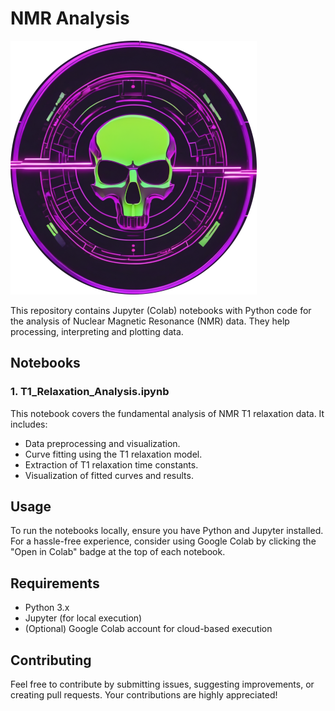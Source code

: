 # NMR Analysis
![Logo da Minha Aplicação](https://github.com/bposantos/NMR_Analysis/blob/main/nmr_analysis_logo.png)

This repository contains Jupyter (Colab) notebooks with Python code for the analysis of Nuclear Magnetic Resonance (NMR) data. They help processing, interpreting and plotting data.

## Notebooks

### 1. T1_Relaxation_Analysis.ipynb

This notebook covers the fundamental analysis of NMR T1 relaxation data. It includes:

- Data preprocessing and visualization.
- Curve fitting using the T1 relaxation model.
- Extraction of T1 relaxation time constants.
- Visualization of fitted curves and results.

## Usage

To run the notebooks locally, ensure you have Python and Jupyter installed. For a hassle-free experience, consider using Google Colab by clicking the "Open in Colab" badge at the top of each notebook.

## Requirements

- Python 3.x
- Jupyter (for local execution)
- (Optional) Google Colab account for cloud-based execution

## Contributing

Feel free to contribute by submitting issues, suggesting improvements, or creating pull requests. Your contributions are highly appreciated!
